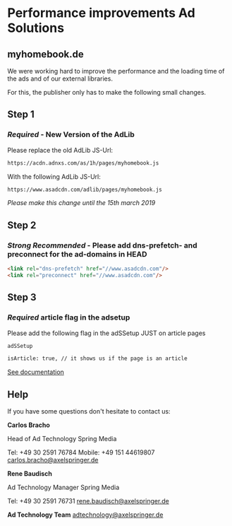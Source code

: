 # Performance improvements Ad Solutions

## myhomebook.de

We were working hard to improve the performance and the loading time of the ads and of our external libraries.

For this, the publisher only has to make the following small changes.

## Step 1
### **_Required_** - New Version of the AdLib

Please replace the old AdLib JS-Url:

```html
https://acdn.adnxs.com/as/1h/pages/myhomebook.js
```

With the following AdLib JS-Url:

```html
https://www.asadcdn.com/adlib/pages/myhomebook.js
```

*Please make this change until the 15th march 2019*

## Step 2
### **_Strong Recommended_** - Please add dns-prefetch- and preconnect for the ad-domains in HEAD

```html
<link rel="dns-prefetch" href="//www.asadcdn.com"/>
<link rel="preconnect" href="//www.asadcdn.com"/>
```

## Step 3
### **_Required_** article flag in the adsetup

Please add the following flag in the adSSetup JUST on article pages

```html
adSSetup

isArticle: true, // it shows us if the page is an article

```
[See documentation](https://github.com/spring-media/adsolutions-implementationReference/blob/master/publisher-display-reference.md)

## Help

If you have some questions don't hesitate to contact us:

__Carlos Bracho__

Head of Ad Technology
Spring Media

Tel: +49 30 2591 76784
Mobile: +49 151 44619807
carlos.bracho@axelspringer.de

__Rene Baudisch__

Ad Technology Manager
Spring Media

Tel: +49 30 2591 76731
rene.baudisch@axelspringer.de

__Ad Technology Team__
adtechnology@axelspringer.de
